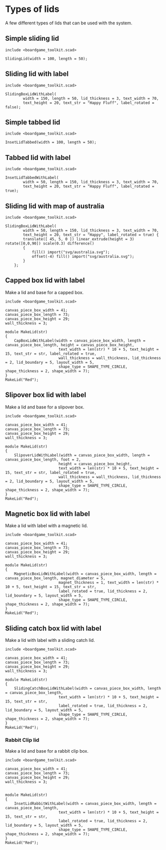# Types of lids

A few different types of lids that can be used with the system.

## Simple sliding lid

```openscad-3D;Big
include <boardgame_toolkit.scad>

SlidingLid(width = 100, length = 50);
```

## Sliding lid with label

```openscad-3D;Big
include <boardgame_toolkit.scad>

SlidingBoxLidWithLabel(
        width = 150, length = 50, lid_thickness = 3, text_width = 70,
        text_height = 20, text_str = "Happy Fluff", label_rotated = false);
```


## Simple tabbed lid

```openscad-3D;Big
include <boardgame_toolkit.scad>

InsetLidTabbed(width = 100, length = 50);
```


## Tabbed lid with label

```openscad-3D;Big
include <boardgame_toolkit.scad>

InsetLidTabbedWithLabel(
        width = 50, length = 150, lid_thickness = 3, text_width = 70,
        text_height = 20, text_str = "Happy Fluff", label_rotated = true);
```


## Sliding lid with map of australia

```openscad-3D;Big
include <boardgame_toolkit.scad>

SlidingBoxLidWithLabel(
        width = 50, length = 150, lid_thickness = 3, text_width = 70,
        text_height = 20, text_str = "Happy", label_rotated = true) {
        translate([ 45, 5, 0 ]) linear_extrude(height = 3) rotate([0,0,90]) scale(0.3) difference()
        {
            fill() import("svg/australia.svg");
            offset(-4) fill() import("svg/australia.svg");
        }
    };
```

## Capped box lid with label


Make a lid and base for a capped box.

```openscad-3D;Med
include <boardgame_toolkit.scad>

canvas_piece_box_width = 41;
canvas_piece_box_length = 73;
canvas_piece_box_height = 29;
wall_thickness = 3;

module MakeLid(str)
{
    CapBoxLidWithLabel(width = canvas_piece_box_width, length = canvas_piece_box_length, height = canvas_piece_box_height,
                        text_width = len(str) * 10 + 5, text_height = 15, text_str = str, label_rotated = true,
                        wall_thickness = wall_thickness, lid_thickness = 2, lid_boundary = 5, layout_width = 5,
                        shape_type = SHAPE_TYPE_CIRCLE, shape_thickness = 2, shape_width = 7);
}
MakeLid("Red");
```

## Slipover box lid with label

Make a lid and base for a slipover box.

```openscad-3D;Med
include <boardgame_toolkit.scad>

canvas_piece_box_width = 41;
canvas_piece_box_length = 73;
canvas_piece_box_height = 29;
wall_thickness = 3;

module MakeLid(str)
{
    SlipoverLidWithLabel(width = canvas_piece_box_width, length = canvas_piece_box_length, foot = 2, 
                        height = canvas_piece_box_height,
                        text_width = len(str) * 10 + 5, text_height = 15, text_str = str, label_rotated = true,
                        wall_thickness = wall_thickness, lid_thickness = 2, lid_boundary = 5, layout_width = 5,
                        shape_type = SHAPE_TYPE_CIRCLE, shape_thickness = 2, shape_width = 7);
}
MakeLid("Red");
```


## Magnetic box lid with label


Make a lid with label with a magnetic lid.

```openscad-Spin;Med
include <boardgame_toolkit.scad>

canvas_piece_box_width = 41;
canvas_piece_box_length = 73;
canvas_piece_box_height = 29;
wall_thickness = 3;

module MakeLid(str)
{
    MagneticBoxLidWithLabel(width = canvas_piece_box_width, length = canvas_piece_box_length, magnet_diameter = 5,
                        magnet_thickness = 1, text_width = len(str) * 10 + 5, text_height = 15, text_str = str, 
                        label_rotated = true, lid_thickness = 2, lid_boundary = 5, layout_width = 5,
                        shape_type = SHAPE_TYPE_CIRCLE, shape_thickness = 2, shape_width = 7);
}
MakeLid("Red");
```

## Sliding catch box lid with label


Make a lid with label with a sliding catch lid.

```openscad-3D;Med
include <boardgame_toolkit.scad>

canvas_piece_box_width = 41;
canvas_piece_box_length = 73;
canvas_piece_box_height = 29;
wall_thickness = 3;

module MakeLid(str)
{
    SlidingCatchBoxLidWithLabel(width = canvas_piece_box_width, length = canvas_piece_box_length,
                        text_width = len(str) * 10 + 5, text_height = 15, text_str = str, 
                        label_rotated = true, lid_thickness = 2, lid_boundary = 5, layout_width = 5,
                        shape_type = SHAPE_TYPE_CIRCLE, shape_thickness = 2, shape_width = 7);
}
MakeLid("Red");
```

### Rabbit Clip lid


Make a lid and base for a rabbit clip box.

```openscad-3D;Med
include <boardgame_toolkit.scad>

canvas_piece_box_width = 41;
canvas_piece_box_length = 73;
canvas_piece_box_height = 29;
wall_thickness = 3;


module MakeLid(str)
{
    InsetLidRabbitWithLabel(width = canvas_piece_box_width, length = canvas_piece_box_length,
                        text_width = len(str) * 10 + 5, text_height = 15, text_str = str, 
                        label_rotated = true, lid_thickness = 2, lid_boundary = 5, layout_width = 5,
                        shape_type = SHAPE_TYPE_CIRCLE, shape_thickness = 2, shape_width = 7);
}
MakeLid("Red");
```